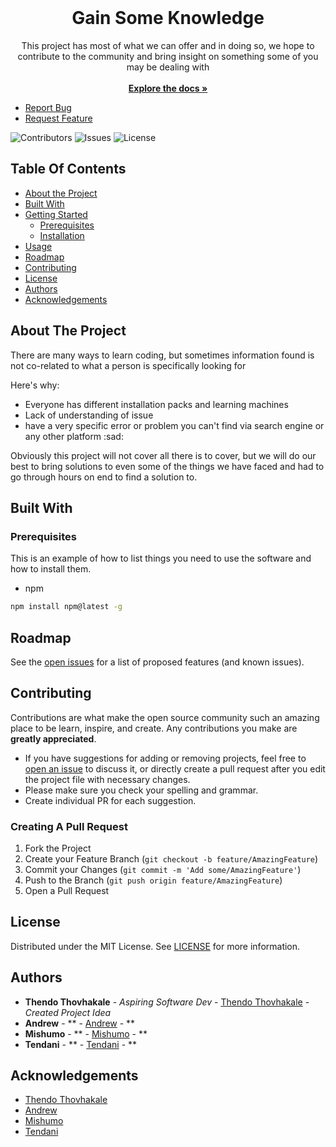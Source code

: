 <br/>
  <h1 align="center">Gain Some Knowledge</h1>

  <p align="center">
    This project has most of what we can offer and in doing so, we hope to contribute to the community and bring insight on something some of you may be dealing with 
    <br/>
    <br/>
    <a href="https://github.com/prom8/"><strong>Explore the docs »</strong></a>
    <br/>
  </p>
</p>

- [Report Bug](https://github.com/prom8/.github/issues)
- [Request Feature](https://github.com/prom8/.github/issues)

![Contributors](https://img.shields.io/github/contributors/prom8/.github?color=dark-green) ![Issues](https://img.shields.io/github/issues/prom8/.github) ![License](https://img.shields.io/github/license/prom8/.github) 

## Table Of Contents

* [About the Project](#about-the-project)
* [Built With](#built-with)
* [Getting Started](#getting-started)
  * [Prerequisites](#prerequisites)
  * [Installation](#installation)
* [Usage](#usage)
* [Roadmap](#roadmap)
* [Contributing](#contributing)
* [License](#license)
* [Authors](#authors)
* [Acknowledgements](#acknowledgements)

## About The Project

There are many ways to learn coding, but sometimes information found is not co-related to what a person is specifically looking for

Here's why:

* Everyone has different installation packs and learning machines
* Lack of understanding of issue
* have a very specific error or problem you can't find via search engine or any other platform :sad:

Obviously this project will not cover all there is to cover, but we will do our best to bring solutions to even some of the things we have faced and had to go through hours on end to find a solution to.

## Built With


### Prerequisites

This is an example of how to list things you need to use the software and how to install them.

* npm

```sh
npm install npm@latest -g
```

## Roadmap

See the [open issues](https://github.com/prom8/issues) for a list of proposed features (and known issues).

## Contributing

Contributions are what make the open source community such an amazing place to be learn, inspire, and create. Any contributions you make are **greatly appreciated**.
* If you have suggestions for adding or removing projects, feel free to [open an issue](https://github.com/prom8/.github/issues/new) to discuss it, or directly create a pull request after you edit the project file with necessary changes.
* Please make sure you check your spelling and grammar.
* Create individual PR for each suggestion.


### Creating A Pull Request

1. Fork the Project
2. Create your Feature Branch (`git checkout -b feature/AmazingFeature`)
3. Commit your Changes (`git commit -m 'Add some/AmazingFeature'`)
4. Push to the Branch (`git push origin feature/AmazingFeature`)
5. Open a Pull Request

## License

Distributed under the MIT License. See [LICENSE](https://github.com/prom8/.github/blob/main/LICENSE) for more information.

## Authors

* **Thendo Thovhakale** - *Aspiring Software Dev* - [Thendo Thovhakale](https://github.com/Thendo-T/) - *Created Project Idea*
* **Andrew** - ** - [Andrew](https://github.com/L1m1tz/) - **
* **Mishumo** - ** - [Mishumo](https://github.com/Mishumo-Troy-Lumadi/) - **
* **Tendani** - ** - [Tendani](https://github.com/tendanimasala21/) - **

## Acknowledgements

* [Thendo Thovhakale](https://github.com/Thendo-T/)
* [Andrew](https://github.com/L1m1tz/)
* [Mishumo](https://github.com/Mishumo-Troy-Lumadi/)
* [Tendani](https://github.com/tendanimasala21/)

